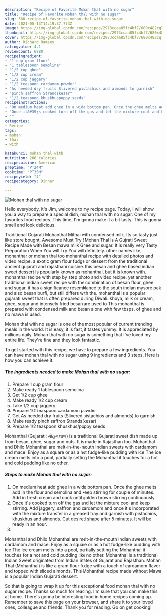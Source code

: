 ```yaml
---
description: "Recipe of Favorite Mohan thal with no sugar"
title: "Recipe of Favorite Mohan thal with no sugar"
slug: 560-recipe-of-favorite-mohan-thal-with-no-sugar
date: 2021-05-13T14:19:37.773Z
image: https://img-global.cpcdn.com/recipes/2973ccaa85fc4bf7/680x482cq70/mohan-thal-with-no-sugar-recipe-main-photo.jpg
thumbnail: https://img-global.cpcdn.com/recipes/2973ccaa85fc4bf7/680x482cq70/mohan-thal-with-no-sugar-recipe-main-photo.jpg
cover: https://img-global.cpcdn.com/recipes/2973ccaa85fc4bf7/680x482cq70/mohan-thal-with-no-sugar-recipe-main-photo.jpg
author: Richard Ramsey
ratingvalue: 4.1
reviewcount: 6980
recipeingredient:
- "1 cup gram flour"
- "1 tablespoon semolina"
- "1/2 cup ghee"
- "1/2 cup cream"
- "1/2 cup jaggery"
- "1/2 teaspoon cardamom powder"
- "As needed dry fruits Slivered pistachios and almonds to garnish"
- "pinch saffron Strandskesar"
- "1/2 teaspoon khuskhuspoppy seeds"
recipeinstructions:
- "On medium heat add ghee in a wide bottom pan. Once the ghee melts add in the flour and semolina and keep stirring for couple of minutes. Add in fresh cream and cook until golden brown stirring continuously."
- "Once it&#39;s cooked turn off the gas and let the mixture cool and keep stirring. Add jaggery, saffron and cardamom and once it&#39;s incorporated with the mixture transfer in a greased tray and garnish with pistachios, khuskhus and almonds. Cut desired shape after 5 minutes. It will be ready in an hour."
- ""
categories:
- Recipe
tags:
- mohan
- thal
- with

katakunci: mohan thal with 
nutrition: 266 calories
recipecuisine: American
preptime: "PT24M"
cooktime: "PT35M"
recipeyield: "4"
recipecategory: Dinner

---
```



![Mohan thal with no sugar](https://img-global.cpcdn.com/recipes/2973ccaa85fc4bf7/680x482cq70/mohan-thal-with-no-sugar-recipe-main-photo.jpg)

Hello everybody, it's Jim, welcome to my recipe page. Today, I will show you a way to prepare a special dish, mohan thal with no sugar. One of my favorites food recipes. This time, I'm gonna make it a bit tasty. This is gonna smell and look delicious.

Traditional Gujarati Mohanthal Mithai with condensed milk. Its so tasty just like store bought, Awesome Must Try ! Mohan Thal is A Gujrati Sweet Recipe Made with Besan mawa milk Ghee and sugar. It is really very Tasty Preparation When You will Try You will definitely. other names like, mohanthar or mohan thal too mohanthal recipe with detailed photos and video recipe. a exotic gram flour fudge or dessert from the traditional ancient gujarati and rajasthani cuisine. this besan and ghee based indian sweet dessert is popularly known as mohanthal, but it is known with. mohanthal recipe with step by step photo and video recipe. yet another traditional indian sweet recipe with the combination of besan flour, ghee and sugar. it has a significance resemblance to the south indian mysore pak and also besan burfi, but still differs with the. mohanthal is a popular gujarati sweet that is often prepared during Diwali. khoya, milk or cream, ghee, sugar and intensely fried besan are used to This mohanthal is prepared with condensed milk and besan alone with few tbsps. of ghee and no mawa is used.

Mohan thal with no sugar is one of the most popular of current trending meals in the world. It is easy, it is fast, it tastes yummy. It is appreciated by millions daily. Mohan thal with no sugar is something that I've loved my entire life. They're fine and they look fantastic.


To get started with this recipe, we have to prepare a few ingredients. You can have mohan thal with no sugar using 9 ingredients and 3 steps. Here is how you can achieve it.

<!--inarticleads1-->

##### The ingredients needed to make Mohan thal with no sugar:

1. Prepare 1 cup gram flour
1. Make ready 1 tablespoon semolina
1. Get 1/2 cup ghee
1. Make ready 1/2 cup cream
1. Take 1/2 cup jaggery
1. Prepare 1/2 teaspoon cardamom powder
1. Get As needed dry fruits (Slivered pistachios and almonds) to garnish
1. Make ready pinch saffron Strands(kesar)
1. Prepare 1/2 teaspoon khuskhus/poppy seeds


Mohanthal (Gujarati: મોહનથાળ) is a traditional Gujarati sweet dish made up from besan, ghee, sugar and nuts. It is made in Rajasthan too. Mohanthal and Dhilo Mohanthal are melt-in-the-mouth Indian sweets with cardamom and mace. Enjoy as a square or as a hot fudge-like pudding with ice The ice cream melts into a pool, partially setting the Mohanthal it touches for a hot and cold pudding like no other. 

<!--inarticleads2-->

##### Steps to make Mohan thal with no sugar:

1. On medium heat add ghee in a wide bottom pan. Once the ghee melts add in the flour and semolina and keep stirring for couple of minutes. Add in fresh cream and cook until golden brown stirring continuously.
1. Once it&#39;s cooked turn off the gas and let the mixture cool and keep stirring. Add jaggery, saffron and cardamom and once it&#39;s incorporated with the mixture transfer in a greased tray and garnish with pistachios, khuskhus and almonds. Cut desired shape after 5 minutes. It will be ready in an hour.
1. 


Mohanthal and Dhilo Mohanthal are melt-in-the-mouth Indian sweets with cardamom and mace. Enjoy as a square or as a hot fudge-like pudding with ice The ice cream melts into a pool, partially setting the Mohanthal it touches for a hot and cold pudding like no other. Mohanthal is a traditional Indian Sweet originated from Indian States of Gujarat and Rajasthan. Mohan Thal (Mohanthal) is like a gram flour fudge with a touch of cardamom flavor and topped with sliced almonds. This Mohanthal recipe made without Mawa is a popular Indian Gujarati dessert. 

So that is going to wrap it up for this exceptional food mohan thal with no sugar recipe. Thanks so much for reading. I'm sure that you can make this at home. There's gonna be interesting food in home recipes coming up. Remember to save this page on your browser, and share it to your loved ones, colleague and friends. Thank you for reading. Go on get cooking!
